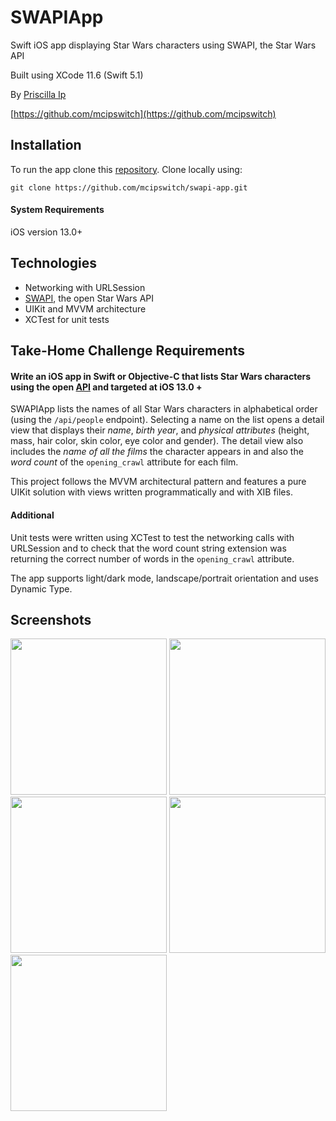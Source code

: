 # SWAPIApp
Swift iOS app displaying Star Wars characters using SWAPI, the Star Wars API

Built using XCode 11.6 (Swift 5.1)

By [Priscilla Ip](mailto:priscillaplip@gmail.com)

[https://github.com/mcipswitch](https://github.com/mcipswitch)

## Installation
To run the app clone this [repository](https://github.com/mcipswitch/swapi-app). Clone locally using:

`git clone https://github.com/mcipswitch/swapi-app.git`

#### System Requirements
iOS version 13.0+

## Technologies

* Networking with URLSession
* [SWAPI](https://swapi.dev), the open Star Wars API
* UIKit and MVVM architecture
* XCTest for unit tests

## Take-Home Challenge Requirements

#### Write an iOS app in Swift or Objective-C that lists Star Wars characters using the open [API](https://swapi.dev) and targeted at iOS 13.0 +

SWAPIApp lists the names of all Star Wars characters in alphabetical order (using the `/api/people` endpoint). Selecting a name on the list opens a detail view that displays their *name*, *birth year*, and *physical attributes* (height, mass, hair color, skin color, eye color and gender). The detail view also includes the *name of all the films* the character appears in and also the *word count* of the `opening_crawl` attribute for each film.

This project follows the MVVM architectural pattern and features a pure UIKit solution with views written programmatically and with XIB files.

#### Additional

Unit tests were written using XCTest to test the networking calls with URLSession and to check that the word count string extension was returning the correct number of words in the `opening_crawl` attribute.

The app supports light/dark mode, landscape/portrait orientation and uses Dynamic Type.

## Screenshots

<p float="left">
  <img src="https://github.com/mcipswitch/swapi-app/blob/master/Screenshots/sw_launchscreen.png" width="250">
  <img src="https://github.com/mcipswitch/swapi-app/blob/master/Screenshots/sw_light_listview.png" width="250">
  <img src="https://github.com/mcipswitch/swapi-app/blob/master/Screenshots/sw_dark_listview.png" width="250">
  <img src="https://github.com/mcipswitch/swapi-app/blob/master/Screenshots/sw_light_detailsview.png" width="250">  
  <img src="https://github.com/mcipswitch/swapi-app/blob/master/Screenshots/sw_dark_detailsview.png" width="250">
</p>
